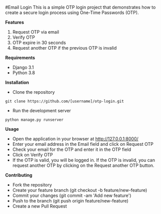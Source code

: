 #Email Login
This is a simple OTP login project that demonstrates how to create a secure login process using One-Time Passwords (OTP).

**Features**
1. Request OTP via email
2. Verify OTP
3. OTP expire in 30 seconds
4. Request another OTP if the previous OTP is invalid

**Requirements**
- Django 3.1
- Python 3.8

**Installation**
- Clone the repository

`git clone https://github.com/[username]/otp-login.git`

- Run the development server

`python manage.py runserver`

**Usage**
- Open the application in your browser at http://127.0.0.1:8000/
- Enter your email address in the Email field and click on Request OTP
- Check your email for the OTP and enter it in the OTP field
- Click on Verify OTP
- If the OTP is valid, you will be logged in. If the OTP is invalid, you can request another OTP by clicking on the Request another OTP button.

**Contributing**
- Fork the repository
- Create your feature branch (git checkout -b feature/new-feature)
- Commit your changes (git commit -am 'Add new feature')
- Push to the branch (git push origin feature/new-feature)
- Create a new Pull Request
